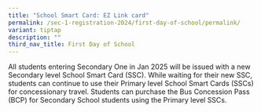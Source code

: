 ```yaml
---
title: "School Smart Card: EZ Link card"
permalink: /sec-1-registration-2024/first-day-of-school/permalink/
variant: tiptap
description: ""
third_nav_title: First Day of School
---
```

<p>All students entering Secondary One in Jan 2025 will be issued with a
new Secondary level School Smart Card (SSC). While waiting for their new
SSC, students can continue to use their Primary level School Smart Cards
(SSCs) for concessionary travel. Students can purchase the Bus Concession
Pass (BCP) for Secondary School students using the Primary level SSCs.</p>